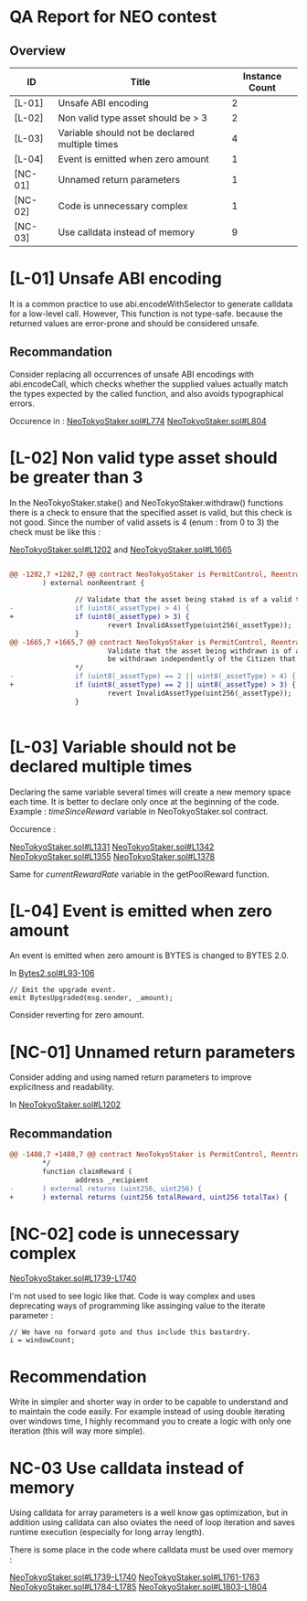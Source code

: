# QA Report for NEO contest

## Overview

| ID  | Title | Instance Count |
| --- | --- | --- |
|[L-01] | Unsafe ABI encoding | 2   |
|[L-02] | Non valid type asset should be > 3 | 2 |
|[L-03] | Variable should not be declared multiple times | 4 |
|[L-04] | Event is emitted when zero amount | 1 |
|[NC-01] | Unnamed return parameters | 1   |
|[NC-02] | Code is unnecessary complex | 1   |
|[NC-03] | Use calldata instead of memory | 9   |



# [L-01] Unsafe ABI encoding

It is a common practice to use abi.encodeWithSelector to generate calldata for a low-level call. However, This function is not type-safe. because the returned values are error-prone and should be considered unsafe.

## Recommandation

Consider replacing all occurrences of unsafe ABI encodings with abi.encodeCall, which checks whether the supplied values actually match the types expected by the called function, and also avoids typographical errors.

Occurence in :
[NeoTokyoStaker.sol#L774](https://github.com/code-423n4/2023-03-neotokyo/blob/main/contracts/staking/NeoTokyoStaker.sol#L772-L780) 
[NeoTokyoStaker.sol#L804](https://github.com/code-423n4/2023-03-neotokyo/blob/main/contracts/staking/NeoTokyoStaker.sol#L801-L808) 

# \[L-02\] Non valid type asset should be greater than 3

In the NeoTokyoStaker.stake() and  NeoTokyoStaker.withdraw() functions there is a check to ensure that the specified asset is valid, but this check is not good. Since the number of valid assets is 4 (enum : from 0 to 3) the check must be like this :

[NeoTokyoStaker.sol#L1202](https://github.com/code-423n4/2023-03-neotokyo/blob/main/contracts/staking/NeoTokyoStaker.sol#L1202) and [NeoTokyoStaker.sol#L1665](https://github.com/code-423n4/2023-03-neotokyo/blob/main/contracts/staking/NeoTokyoStaker.sol#L1665)


```diff

@@ -1202,7 +1202,7 @@ contract NeoTokyoStaker is PermitControl, ReentrancyGuard {
        ) external nonReentrant {
 
                // Validate that the asset being staked is of a valid type.
-               if (uint8(_assetType) > 4) {
+               if (uint8(_assetType) > 3) {
                        revert InvalidAssetType(uint256(_assetType));
                }
@@ -1665,7 +1665,7 @@ contract NeoTokyoStaker is PermitControl, ReentrancyGuard {
                        Validate that the asset being withdrawn is of a valid type. BYTES may not 
                        be withdrawn independently of the Citizen that they are staked into.
                */
-               if (uint8(_assetType) == 2 || uint8(_assetType) > 4) {
+               if (uint8(_assetType) == 2 || uint8(_assetType) > 3) {
                        revert InvalidAssetType(uint256(_assetType));
                }
 
```


# [L-03] Variable should not be declared multiple times

Declaring the same variable several times will create a new memory space each time. It is better to declare only once at the beginning of the code. Example : *timeSinceReward* variable in  NeoTokyoStaker.sol contract.

Occurence : 

[NeoTokyoStaker.sol#L1331](https://github.com/code-423n4/2023-03-neotokyo/blob/main/contracts/staking/NeoTokyoStaker.sol#L1331)
[NeoTokyoStaker.sol#L1342](https://github.com/code-423n4/2023-03-neotokyo/blob/main/contracts/staking/NeoTokyoStaker.sol#L1342)
[NeoTokyoStaker.sol#L1355](https://github.com/code-423n4/2023-03-neotokyo/blob/main/contracts/staking/NeoTokyoStaker.sol#L1355)
[NeoTokyoStaker.sol#L1378](https://github.com/code-423n4/2023-03-neotokyo/blob/main/contracts/staking/NeoTokyoStaker.sol#L1378)

Same for *currentRewardRate* variable in the getPoolReward function.

# [L-04] Event is emitted when zero amount

An event is emitted when zero amount is BYTES is changed to BYTES 2.0.

In [Bytes2.sol#L93-106](https://github.com/code-423n4/2023-03-neotokyo/blob/main/contracts/staking/Bytes2.sol#L93-106)

```solidity
// Emit the upgrade event.
emit BytesUpgraded(msg.sender, _amount);
```

Consider reverting for zero amount.

# \[NC-01\] Unnamed return parameters

Consider adding and using named return parameters to improve explicitness and readability.

In [NeoTokyoStaker.sol#L1202](https://github.com/code-423n4/2023-03-neotokyo/blob/main/contracts/staking/NeoTokyoStaker.sol#L1202)

## Recommandation

```diff
@@ -1408,7 +1408,7 @@ contract NeoTokyoStaker is PermitControl, ReentrancyGuard {
        */
        function claimReward (
                address _recipient
-       ) external returns (uint256, uint256) {
+       ) external returns (uint256 totalReward, uint256 totalTax) {
```

# [NC-02] code is unnecessary complex


[NeoTokyoStaker.sol#L1739-L1740](https://github.com/code-423n4/2023-03-neotokyo/blob/main/contracts/staking/NeoTokyoStaker.sol#L1309-L1384)

I'm not used to see logic like that. Code is way complex and uses deprecating ways of programming like assinging value to the iterate parameter :

```solidity
// We have no forward goto and thus include this bastardry.
i = windowCount;
```


# Recommendation

 Write in simpler and shorter way in order to be capable to understand and to maintain the code easily. For example instead of using double iterating over windows time, I highly recommand you to create a logic with only one iteration (this will way more simple).
 

# NC-03  Use calldata instead of memory

Using calldata for array parameters is a well know gas optimization, but in addition using calldata can also oviates the need of loop iteration and saves runtime execution (especially for long array length). 

There is some place in the code where calldata must be used over memory : 

[NeoTokyoStaker.sol#L1739-L1740](https://github.com/code-423n4/2023-03-neotokyo/blob/main/contracts/staking/NeoTokyoStaker.sol#L1739-L1740)
[NeoTokyoStaker.sol#L1761-1763](https://github.com/code-423n4/2023-03-neotokyo/blob/main/contracts/staking/NeoTokyoStaker.sol#L1761-L1763)
[NeoTokyoStaker.sol#L1784-L1785](https://github.com/code-423n4/2023-03-neotokyo/blob/main/contracts/staking/NeoTokyoStaker.sol#L1784-L1785)
[NeoTokyoStaker.sol#L1803-L1804](https://github.com/code-423n4/2023-03-neotokyo/blob/main/contracts/staking/NeoTokyoStaker.sol#L1803-L1804)